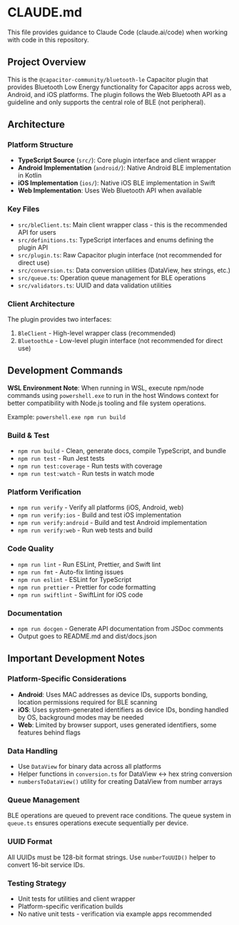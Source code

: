 # CLAUDE.md

This file provides guidance to Claude Code (claude.ai/code) when working with code in this repository.

## Project Overview

This is the `@capacitor-community/bluetooth-le` Capacitor plugin that provides Bluetooth Low Energy functionality for Capacitor apps across web, Android, and iOS platforms. The plugin follows the Web Bluetooth API as a guideline and only supports the central role of BLE (not peripheral).

## Architecture

### Platform Structure
- **TypeScript Source** (`src/`): Core plugin interface and client wrapper
- **Android Implementation** (`android/`): Native Android BLE implementation in Kotlin  
- **iOS Implementation** (`ios/`): Native iOS BLE implementation in Swift
- **Web Implementation**: Uses Web Bluetooth API when available

### Key Files
- `src/bleClient.ts`: Main client wrapper class - this is the recommended API for users
- `src/definitions.ts`: TypeScript interfaces and enums defining the plugin API
- `src/plugin.ts`: Raw Capacitor plugin interface (not recommended for direct use)
- `src/conversion.ts`: Data conversion utilities (DataView, hex strings, etc.)
- `src/queue.ts`: Operation queue management for BLE operations
- `src/validators.ts`: UUID and data validation utilities

### Client Architecture
The plugin provides two interfaces:
1. `BleClient` - High-level wrapper class (recommended)
2. `BluetoothLe` - Low-level plugin interface (not recommended for direct use)

## Development Commands

**WSL Environment Note**: When running in WSL, execute npm/node commands using `powershell.exe` to run in the host Windows context for better compatibility with Node.js tooling and file system operations.

Example: `powershell.exe npm run build`

### Build & Test
- `npm run build` - Clean, generate docs, compile TypeScript, and bundle
- `npm run test` - Run Jest tests  
- `npm run test:coverage` - Run tests with coverage
- `npm run test:watch` - Run tests in watch mode

### Platform Verification  
- `npm run verify` - Verify all platforms (iOS, Android, web)
- `npm run verify:ios` - Build and test iOS implementation
- `npm run verify:android` - Build and test Android implementation  
- `npm run verify:web` - Run web tests and build

### Code Quality
- `npm run lint` - Run ESLint, Prettier, and Swift lint
- `npm run fmt` - Auto-fix linting issues
- `npm run eslint` - ESLint for TypeScript
- `npm run prettier` - Prettier for code formatting
- `npm run swiftlint` - SwiftLint for iOS code

### Documentation
- `npm run docgen` - Generate API documentation from JSDoc comments
- Output goes to README.md and dist/docs.json

## Important Development Notes

### Platform-Specific Considerations
- **Android**: Uses MAC addresses as device IDs, supports bonding, location permissions required for BLE scanning
- **iOS**: Uses system-generated identifiers as device IDs, bonding handled by OS, background modes may be needed
- **Web**: Limited by browser support, uses generated identifiers, some features behind flags

### Data Handling
- Use `DataView` for binary data across all platforms
- Helper functions in `conversion.ts` for DataView ↔ hex string conversion
- `numbersToDataView()` utility for creating DataView from number arrays

### Queue Management
BLE operations are queued to prevent race conditions. The queue system in `queue.ts` ensures operations execute sequentially per device.

### UUID Format
All UUIDs must be 128-bit format strings. Use `numberToUUID()` helper to convert 16-bit service IDs.

### Testing Strategy
- Unit tests for utilities and client wrapper
- Platform-specific verification builds
- No native unit tests - verification via example apps recommended
